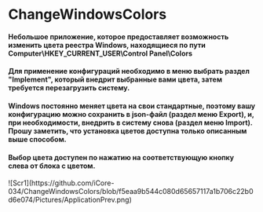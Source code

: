 # ChangeWindowsColors
<h4>Небольшое приложение, которое предоставляет возможность изменить цвета реестра Windows, находящиеся по пути Computer\HKEY_CURRENT_USER\Control Panel\Colors</h4>
<h4>Для применение конфигураций необходимо в меню выбрать раздел "Implement", который внедрит выбранные вами цвета, затем требуется перезагрузить систему.</h4>
<h4>Windows постоянно меняет цвета на свои стандартные, поэтому вашу конфигурацию можно сохранить в json-файл (раздел меню Export), и, при необходимости, внедрить в систему снова (раздел меню Import). Прошу заметить, что установка цветов доступна только описанным выше способом.</h4>
<h4>Выбор цвета доступен по нажатию на соответствующую кнопку слева от блока с цветом.</h4>
![Scr1](https://github.com/iCore-034/ChangeWindowsColors/blob/f5eaa9b544c080d65657117a1b706c22b0d6e074/Pictures/ApplicationPrev.png)
